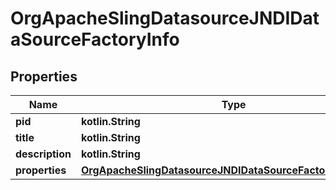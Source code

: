 
# OrgApacheSlingDatasourceJNDIDataSourceFactoryInfo

## Properties
Name | Type | Description | Notes
------------ | ------------- | ------------- | -------------
**pid** | **kotlin.String** |  |  [optional]
**title** | **kotlin.String** |  |  [optional]
**description** | **kotlin.String** |  |  [optional]
**properties** | [**OrgApacheSlingDatasourceJNDIDataSourceFactoryProperties**](OrgApacheSlingDatasourceJNDIDataSourceFactoryProperties.md) |  |  [optional]



